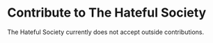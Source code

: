 # Contribute to The Hateful Society

The Hateful Society currently does not accept outside contributions.
